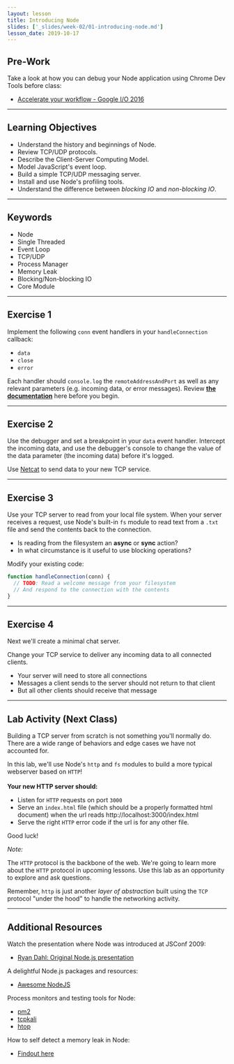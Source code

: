 ```yaml
---
layout: lesson
title: Introducing Node
slides: ['_slides/week-02/01-introducing-node.md']
lesson_date: 2019-10-17
---
```


## Pre-Work

Take a look at how you can debug your Node application using Chrome Dev Tools before class:

- [Accelerate your workflow - Google I/O 2016](https://www.youtube.com/watch?v=x8u0n4dT-WI&feature=youtu.be&t=2571)

---

## Learning Objectives

- Understand the history and beginnings of Node.
- Review TCP/UDP protocols.
- Describe the Client-Server Computing Model.
- Model JavaScript's event loop.
- Build a simple TCP/UDP messaging server.
- Install and use Node's profiling tools.
- Understand the difference between _blocking IO_ and _non-blocking IO_.

---

## Keywords

- Node
- Single Threaded
- Event Loop
- TCP/UDP
- Process Manager
- Memory Leak
- Blocking/Non-blocking IO
- Core Module

---

## Exercise 1

Implement the following `conn` event handlers in your `handleConnection` callback:

- `data`
- `close`
- `error`

Each handler should `console.log` the `remoteAddressAndPort` as well as any relevant parameters (e.g. incoming data, or error messages). Review **[the documentation](https://nodejs.org/api/net.html)** here before you begin.

---

## Exercise 2

Use the debugger and set a breakpoint in your `data` event handler. Intercept the incoming data, and use the debugger's console to change the value of the data parameter (the incoming data) before it's logged.

Use [Netcat](https://en.wikipedia.org/wiki/Netcat) to send data to your new TCP service.

---

## Exercise 3

Use your TCP server to read from your local file system. When your server receives a request, use Node's built-in `fs` module to read text from a `.txt` file and send the contents back to the connection.

- Is reading from the filesystem an **async** or **sync** action?
- In what circumstance is it useful to use blocking operations?

Modify your existing code:

```js
function handleConnection(conn) {
  // TODO: Read a welcome message from your filesystem
  // And respond to the connection with the contents
}
```

---

## Exercise 4

Next we'll create a minimal chat server.

Change your TCP service to deliver any incoming data to all connected clients.

- Your server will need to store all connections
- Messages a client sends to the server should not return to that client
- But all other clients should receive that message

---

## Lab Activity (Next Class)

Building a TCP server from scratch is not something you'll normally do. There are a wide range of behaviors and edge cases we have not accounted for.

In this lab, we'll use Node's `http` and `fs` modules to build a more typical webserver based on `HTTP`!<br/><br/>
**Your new HTTP server should:**

- Listen for `HTTP` requests on port `3000`
- Serve an `index.html` file (which should be a properly formatted html document) when the url reads http://localhost:3000/index.html
- Serve the right `HTTP` error code if the url is for any other file.

Good luck!

_Note:_

The `HTTP` protocol is the backbone of the web. We're going to learn more about the `HTTP` protocol in upcoming lessons. Use this lab as an opportunity to explore and ask questions.

Remember, `http` is just another _layer of abstraction_ built using the `TCP` protocol "under the hood" to handle the networking activity.
<br/>

---

## Additional Resources

Watch the presentation where Node was introduced at JSConf 2009:

- [Ryan Dahl: Original Node.js presentation](https://www.youtube.com/watch?v=ztspvPYybIY)

A delightful Node.js packages and resources:

- [Awesome NodeJS](https://github.com/sindresorhus/awesome-nodejs)

Process monitors and testing tools for Node:

- [pm2](http://pm2.keymetrics.io/)
- [tcpkali](https://github.com/machinezone/tcpkali)
- [htop](https://hisham.hm/htop/)

How to self detect a memory leak in Node:

- [Findout here](https://www.nearform.com/blog/self-detect-memory-leak-node/)
